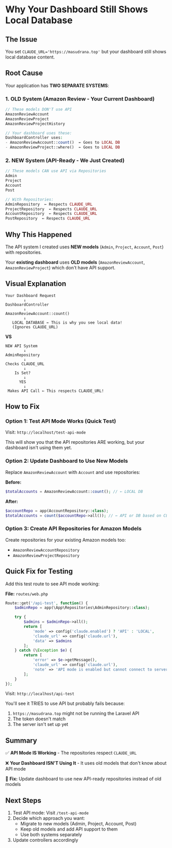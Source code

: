 # Why Your Dashboard Still Shows Local Database

## The Issue

You set `CLAUDE_URL='https://masudrana.top'` but your dashboard still shows local database content.

## Root Cause

Your application has **TWO SEPARATE SYSTEMS**:

### 1. OLD System (Amazon Review - Your Current Dashboard)
```php
// These models DON'T use API
AmazonReviewAccount
AmazonReviewProject
AmazonReviewProjectHistory

// Your dashboard uses these:
DashboardController uses:
- AmazonReviewAccount::count()  ← Goes to LOCAL DB
- AmazonReviewProject::where()  ← Goes to LOCAL DB
```

### 2. NEW System (API-Ready - We Just Created)
```php
// These models CAN use API via Repositories
Admin
Project
Account
Post

// With Repositories:
AdminRepository  ← Respects CLAUDE_URL
ProjectRepository  ← Respects CLAUDE_URL
AccountRepository  ← Respects CLAUDE_URL
PostRepository  ← Respects CLAUDE_URL
```

## Why This Happened

The API system I created uses **NEW models** (`Admin`, `Project`, `Account`, `Post`) with repositories.

Your **existing dashboard** uses **OLD models** (`AmazonReviewAccount`, `AmazonReviewProject`) which don't have API support.

## Visual Explanation

```
Your Dashboard Request
        ↓
DashboardController
        ↓
AmazonReviewAccount::count()
        ↓
   LOCAL DATABASE ← This is why you see local data!
   (Ignores CLAUDE_URL)
```

**VS**

```
NEW API System
        ↓
AdminRepository
        ↓
Checks CLAUDE_URL
        ↓
    Is Set?
        ↓
      YES
        ↓
 Makes API Call ← This respects CLAUDE_URL!
```

## How to Fix

### Option 1: Test API Mode Works (Quick Test)

Visit: `http://localhost/test-api-mode`

This will show you that the API repositories ARE working, but your dashboard isn't using them yet.

### Option 2: Update Dashboard to Use New Models

Replace `AmazonReviewAccount` with `Account` and use repositories:

**Before:**
```php
$totalAccounts = AmazonReviewAccount::count(); // ← LOCAL DB
```

**After:**
```php
$accountRepo = app(AccountRepository::class);
$totalAccounts = count($accountRepo->all()); // ← API or DB based on CLAUDE_URL
```

### Option 3: Create API Repositories for Amazon Models

Create repositories for your existing Amazon models too:
- `AmazonReviewAccountRepository`
- `AmazonReviewProjectRepository`

## Quick Fix for Testing

Add this test route to see API mode working:

**File:** `routes/web.php`

```php
Route::get('/api-test', function() {
    $adminRepo = app(\App\Repositories\AdminRepository::class);

    try {
        $admins = $adminRepo->all();
        return [
            'mode' => config('claude.enabled') ? 'API' : 'LOCAL',
            'claude_url' => config('claude.url'),
            'data' => $admins
        ];
    } catch (\Exception $e) {
        return [
            'error' => $e->getMessage(),
            'claude_url' => config('claude.url'),
            'note' => 'API mode is enabled but cannot connect to server'
        ];
    }
});
```

Visit: `http://localhost/api-test`

You'll see it TRIES to use API but probably fails because:
1. `https://masudrana.top` might not be running the Laravel API
2. The token doesn't match
3. The server isn't set up yet

## Summary

✅ **API Mode IS Working** - The repositories respect `CLAUDE_URL`

❌ **Your Dashboard ISN'T Using It** - It uses old models that don't know about API mode

🔧 **Fix:** Update dashboard to use new API-ready repositories instead of old models

## Next Steps

1. Test API mode: Visit `/test-api-mode`
2. Decide which approach you want:
   - Migrate to new models (Admin, Project, Account, Post)
   - Keep old models and add API support to them
   - Use both systems separately
3. Update controllers accordingly
